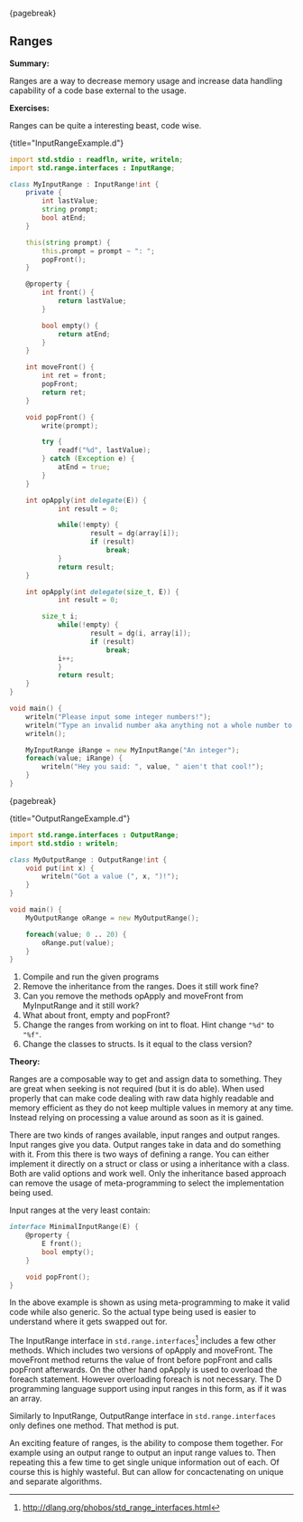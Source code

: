 {pagebreak}

## Ranges
**Summary:**

Ranges are a way to decrease memory usage and increase data handling capability of a code base external to the usage.

**Exercises:**

Ranges can be quite a interesting beast, code wise.

{title="InputRangeExample.d"}
```D
import std.stdio : readfln, write, writeln;
import std.range.interfaces : InputRange;

class MyInputRange : InputRange!int {
	private {
		int lastValue;
		string prompt;
		bool atEnd;
	}

	this(string prompt) {
		this.prompt = prompt ~ ": ";
		popFront();
	}

	@property {
		int front() {
			return lastValue;
		}

		bool empty() {
			return atEnd;
		}
	}

	int moveFront() {
		int ret = front;
		popFront;
		return ret;
	}

	void popFront() {
		write(prompt);

		try {
			readf("%d", lastValue);
		} catch (Exception e) {
			atEnd = true;
		}
	}

	int opApply(int delegate(E)) {
        	int result = 0;

        	while(!empty) {
            		result = dg(array[i]);
            		if (result)
                		break;
        	}
     		return result;
	}

	int opApply(int delegate(size_t, E)) {
        	int result = 0;

		size_t i;
        	while(!empty) {
            		result = dg(i, array[i]);
            		if (result)
                		break;
			i++;
        	}
     		return result;
	}
}

void main() {
	writeln("Please input some integer numbers!");
	writeln("Type an invalid number aka anything not a whole number to stop the program");
	writeln();

	MyInputRange iRange = new MyInputRange("An integer");
	foreach(value; iRange) {
		writeln("Hey you said: ", value, " aien't that cool!");
	}
}
```

{pagebreak}

{title="OutputRangeExample.d"}
```D
import std.range.interfaces : OutputRange;
import std.stdio : writeln;

class MyOutputRange : OutputRange!int {
	void put(int x) {
		writeln("Got a value (", x, ")!");
	}
}

void main() {
	MyOutputRange oRange = new MyOutputRange();

	foreach(value; 0 .. 20) {
		oRange.put(value);
	}
}
```

1. Compile and run the given programs
2. Remove the inheritance from the ranges. Does it still work fine?
3. Can you remove the methods opApply and moveFront from MyInputRange and it still work?
4. What about front, empty and popFront?
5. Change the ranges from working on int to float. Hint change ``"%d"`` to ``"%f"``.
6. Change the classes to structs. Is it equal to the class version?

**Theory:**

Ranges are a composable way to get and assign data to something. They are great when seeking is not required (but it is do able). When used properly that can make code dealing with raw data highly readable and memory efficient as they do not keep multiple values in memory at any time. Instead relying on processing a value around as soon as it is gained.

There are two kinds of ranges available, input ranges and output ranges. Input ranges give you data. Output ranges take in data and do something with it. From this there is two ways of defining a range. You can either implement it directly on a struct or class or using a inheritance with a class. Both are valid options and work well. Only the inheritance based approach can remove the usage of meta-programming to select the implementation being used.

Input ranges at the very least contain:

```D
interface MinimalInputRange(E) {
	@property {
		E front();
		bool empty();
	}

	void popFront();
}
```
In the above example is shown as using meta-programming to make it valid code while also generic. So the actual type being used is easier to understand where it gets swapped out for.

The InputRange interface in ``std.range.interfaces``[^stdRangeInterfaces] includes a few other methods. Which includes two versions of opApply and moveFront. The moveFront method returns the value of front before popFront and calls popFront afterwards. On the other hand opApply is used to overload the foreach statement. However overloading foreach is not necessary. The D programming language support using input ranges in this form, as if it was an array.

Similarly to InputRange, OutputRange interface in ``std.range.interfaces`` only defines one method. That method is put.

An exciting feature of ranges, is the ability to compose them together. For example using an output range to output an input range values to. Then repeating this a few time to get single unique information out of each. Of course this is highly wasteful. But can allow for concactenating on unique and separate algorithms.

[^stdRangeInterfaces]: http://dlang.org/phobos/std_range_interfaces.html